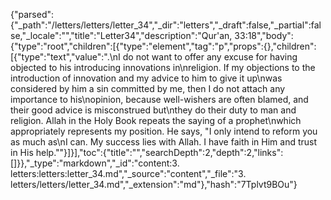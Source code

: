{"parsed":{"_path":"/letters/letters/letter_34","_dir":"letters","_draft":false,"_partial":false,"_locale":"","title":"Letter34","description":"Qur'an, 33:18","body":{"type":"root","children":[{"type":"element","tag":"p","props":{},"children":[{"type":"text","value":".\nI do not want to offer any excuse for having objected to his introducing innovations in\nreligion. If my objections to the introduction of innovation and my advice to him to give it up\nwas considered by him a sin committed by me, then I do not attach any importance to his\nopinion, because well-wishers are often blamed, and their good advice is misconstrued but\nthey do their duty to man and religion. Allah in the Holy Book repeats the saying of a prophet\nwhich appropriately represents my position. He says, \"I only intend to reform you as much as\nI can. My success lies with Allah. I have faith in Him and trust in His help.\""}]}],"toc":{"title":"","searchDepth":2,"depth":2,"links":[]}},"_type":"markdown","_id":"content:3. letters:letters:letter_34.md","_source":"content","_file":"3. letters/letters/letter_34.md","_extension":"md"},"hash":"7Tplvt9BOu"}